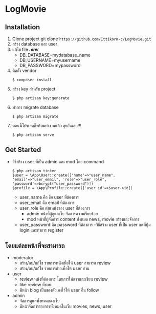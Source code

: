﻿
# LogMovie
## Installation

1. Clone project git clone `https://github.com/Ittikorn-c/LogMovie.git`
2. สร้าง database และ user 
3. แก้ไข file ***.env***
   - DB_DATABASE=mydatabase_name
   - DB_USERNAME=myusername
   - DB_PASSWORD=mypassword
4. ติดตั้ง vendor 
   ```
   $ composer install
   ```
5. สร้าง key สำหรับ project
   ```
   $ php artisan key:generate
   ```
6. ทำการ migrate database
   ```
   $ php artisan migrate
   ```
7. ตอนนี้โปรเจคก็พร้อมทำงานแล้ว ลุยกันเลย!!!
   ```
   $ php artisan serve
   ```
   
## Get Started
   - วิธีสร้าง user ที่เป็น admin และ mod โดย command 
      ```
      $ php artisan tinker
      $user = \App\User::create(['name'=>"user_name", 'email'=>"user_email", 'role'=>"user_role", 'password'=>bcrypt("user_password")])
      $profile = \App\Profile::create(['user_id'=>$user->id])
      ```
      - user_name คือ ชื่อ user ที่ต้องการ
      - user_email คือ email ที่ต้องการ
      - user_role คือ ตำแหน่งของ user ที่ต้องการ
         - admin หน้าที่ผู้ดูแลเว็บ จัดการความเรียบร้อย
         - mod หน้าที่ผู้จัดการ content ทั้งหมด news, movie สร้างและจัดการ
      - user_password คือ password ที่ต้องการ
   -วิธีสร้าง user ที่เป็น user 
      กดที่ปุ่ม login และทำการ register
  
## โดยแต่ละหน้าที่จะสามารถ
   - moderator 
      - สร้าง/ลบ/แก้ไข รายการหนังเพื่อให้ user สามารถ review 
      - สร้าง/ลบ/แก้ไข รายการข่าวเพื่อให้ user อ่าน 
   - user
      - review หนังที่ต้องการ โดยการให้ดาวและเขียน review
      - like review ที่ชอบ
      - มีหน้า blog เป็นของตัวเองไว้ให้ user อื่น follow
   - admin
      - จัดการดูแลทั้งหมดของเว็บ
      - มีหน้าจัดการรายการทั้งหมดในเว็บ movies, news, user
